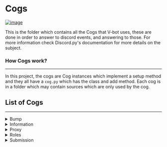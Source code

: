 # **Cogs**

[![image](https://img.shields.io/discord/719343092963999804?color=%237289DA&label=Parallel%20Yonder&logo=discord&logoColor=white)](https://discord.gg/CENcTvnarE)

This is the folder which contains all the Cogs that V-bot uses, these are done in order to answer to discord events, and answering to those. For more information check Discord.py's documentation for more details on the subject.

### **How Cogs work?**

---

In this project, the cogs are Cog instances which implement a setup method and they all have a `cog.py` which has the class and add method. Each cog is in a folder which may contain sources which are only used by the cog.

## **List of Cogs**
---

</details>

<details closed> <summary> Bump </summary>

<p>

> A standard temporizer which norifies to users when to bump, based on popular discord bump bots.
</p>
</details>


<details closed> <summary> Information </summary>

<p>

> A cog that includes all the log-related utilities aside of a welcome message and a menu that handles the rules.
</p>

</details>

<details closed> <summary>Proxy</summary>

<p>

> An implementation of a Proxy system, which allows users to use their characters by replacing their PFP through webhook messages as long as the regex matches.

</p>

</details>

<details closed> <summary>Roles</summary>

<p>

> Implementation of Self Roles through Discord's Views and implementation of a RP search system through pings.

</p>

</details>

<details closed> <summary>Submission</summary>

<p>

> A dynamic character submission system with the purpose to facilitate the creation of characters for role-playing purposes aimed at easing the process to all users despite limitations.

</p>

</details>